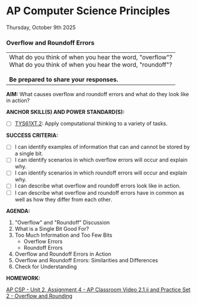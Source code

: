 # AP Computer Science Principles
Thursday, October 9th 2025

### Overflow and Roundoff Errors

<table>
  <tr>
    <td>
      What do you think of when you hear the word, "overflow"?<br>
      What do you think of when you hear the word, "roundoff"?<br><br>
      <b>Be prepared to share your responses.</b>
   </td>
  </tr>
</table>

**AIM:** What causes overflow and roundoff errors and what do they look like in action?

**ANCHOR SKILL(S) AND POWER STANDARD(S):** 

- [ ] <ins>TYS61XT.2</ins>: Apply computational thinking to a variety of tasks.
 
**SUCCESS CRITERIA:**
- [ ] I can identify examples of information that can and cannot be stored by a single bit.
- [ ] I can identify scenarios in which overflow errors will occur and explain why.
- [ ] I can identify scenarios in which roundoff errors will occur and explain why.
- [ ] I can describe what overflow and roundoff errors look like in action.
- [ ] I can describe what overflow and roundoff errors have in common as well as how they differ from each other.

**AGENDA:**

1. "Overflow" and "Roundoff" Discussion
2. What is a Single Bit Good For?
3. Too Much Information and Too Few Bits
     * Overflow Errors
     * Roundoff Errors
4. Overflow and Roundoff Errors in Action
5. Overflow and Roundoff Errors: Similarities and Differences
6. Check for Understanding

**HOMEWORK:** 

[AP CSP - Unit 2, Assignment 4 - AP Classroom Video 2.1.ii and Practice Set 2 - Overflow and Rounding](https://github.com/MrJSwotinsky/AP_Computer_Science_Principles_2025_2026/blob/main/Unit_2_Digital_Information/Assignments/Assignment_04_AP_Classroom_Video2.1ii_and_Practice_Set_2.md)
